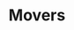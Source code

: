 ---
image: /assets/mover1.webp
title: Movers
summary: Short Distance and Long Distance Out of State Movers
rank: 7
---